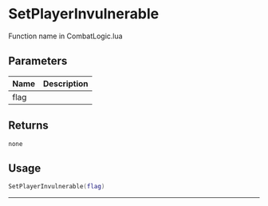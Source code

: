 # SetPlayerInvulnerable

Function name in CombatLogic.lua

## Parameters

| Name | Description |
| ---- | ----------- |
| flag |             |

## Returns

`none`

## Usage

```lua
SetPlayerInvulnerable(flag)
```

---
